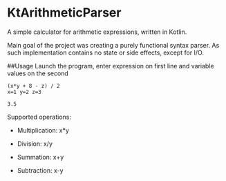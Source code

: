 # KtArithmeticParser
A simple calculator for arithmetic expressions, written in Kotlin.

Main goal of the project was creating a purely functional syntax parser. As such implementation contains no state or side effects, except for I/O.

##Usage
Launch the program, enter expression on first line and variable values on the second

    (x*y + 8 - z) / 2
    x=1 y=2 z=3
    
    3.5

Supported operations:
* Multiplication: x*y

* Division: x/y

* Summation: x+y

* Subtraction: x-y


